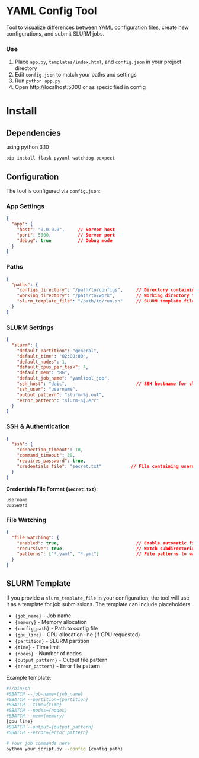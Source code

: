 # YAML Config Tool

Tool to visualize differences between YAML configuration files, create new configurations, and submit SLURM jobs.

### Use

1. Place `app.py`, `templates/index.html`, and `config.json` in your project directory
2. Edit `config.json` to match your paths and settings
3. Run `python app.py`
4. Open http://localhost:5000 or as specicified in config

# Install

## Dependencies

using python 3.10

```bash
pip install flask pyyaml watchdog pexpect
```

## Configuration

The tool is configured via `config.json`:

### App Settings
```json
{
  "app": {
    "host": "0.0.0.0",     // Server host
    "port": 5000,          // Server port
    "debug": true          // Debug mode
  }
}
```

### Paths
```json
{
  "paths": {
    "configs_directory": "/path/to/configs",     // Directory containing YAML files
    "working_directory": "/path/to/work",        // Working directory for tool
    "slurm_template_file": "/path/to/run.sh"     // SLURM template file (optional)
  }
}
```

### SLURM Settings
```json
{
  "slurm": {
    "default_partition": "general",
    "default_time": "02:00:00",
    "default_nodes": 1,
    "default_cpus_per_task": 4,
    "default_mem": "8G",
    "default_job_name": "yamltool_job",
    "ssh_host": "daic",                          // SSH hostname for cluster
    "ssh_user": "username",
    "output_pattern": "slurm-%j.out",
    "error_pattern": "slurm-%j.err"
  }
}
```

### SSH & Authentication
```json
{
  "ssh": {
    "connection_timeout": 10,
    "command_timeout": 30,
    "requires_password": true,
    "credentials_file": "secret.txt"           // File containing username and password (one per line)
  }
}
```

**Credentials File Format (`secret.txt`)**:
```
username
password
```

### File Watching
```json
{
  "file_watching": {
    "enabled": true,                             // Enable automatic file watching
    "recursive": true,                           // Watch subdirectories
    "patterns": ["*.yaml", "*.yml"]              // File patterns to watch
  }
}
```

## SLURM Template

If you provide a `slurm_template_file` in your configuration, the tool will use it as a template for job submissions. The template can include placeholders:

- `{job_name}` - Job name
- `{memory}` - Memory allocation
- `{config_path}` - Path to config file
- `{gpu_line}` - GPU allocation line (if GPU requested)
- `{partition}` - SLURM partition
- `{time}` - Time limit
- `{nodes}` - Number of nodes
- `{output_pattern}` - Output file pattern
- `{error_pattern}` - Error file pattern

Example template:
```bash
#!/bin/sh
#SBATCH --job-name={job_name}
#SBATCH --partition={partition}
#SBATCH --time={time}
#SBATCH --nodes={nodes}
#SBATCH --mem={memory}
{gpu_line}
#SBATCH --output={output_pattern}
#SBATCH --error={error_pattern}

# Your job commands here
python your_script.py --config {config_path}
```
